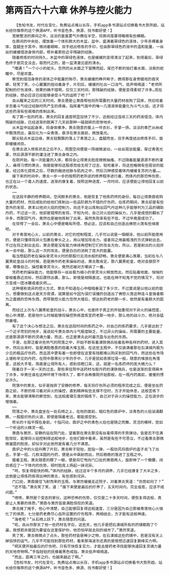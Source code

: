 # 第两百六十六章 休养与控火能力
        【告知书友，时代在变化，免费站点难以长存，手机app多书源站点切换看书大势所趋，站长给你推荐的这个换源APP，听书音色多、换源、找书都好使！】
       宽敞整洁的房间之中，淡淡的氲氤雾气升腾在半空，将房间笼罩得略微有些模糊。
       在房间的中央处，摆放着一个体形颇大的木盆，盆中，盛满着翠绿色的液体，少年赤裸着身体，盘腿坐于其中，微闭着眼眸，双手结出修炼的手印，任由那翠绿色药液中的温和能量，一丝丝的缓缓侵进身体内部，修补着那些近乎残破的经脉。
       随着修炼的时间持久，木盆中的翠绿色液体，也是缓缓的变得清淡了起来，到得最后，翠绿色终于是完全淡去，取而代之的，是一盆清澈见底的清水。
       “噗通！”一个小小的蛇头，忽然的从水面之下冒腾而起，尾巴不断的拍打着水面，淡紫的蛇瞳中，尽是欢喜。
       察觉到侵泡身体的液体之中能量的殆尽，萧炎缓缓的睁开眸子，瞧得那在身旁嬉戏的吞天蟒，轻笑了笑，小心翼翼的扭动着身子，片刻后，缓缓的吐出一口浊气，低声喃喃道：“老师所配制的疗伤液体，效果的确不错啊，仅仅三天时间，那残破的经脉，便是变得柔韧了许多…现在的经脉，想必应该已经能够承受斗气的运转了吧？”
       自从醒来之后的三天时间，萧炎便是让萧鼎帮他将所需要的大量药材收购了回来，然后咬着牙忍着斗气经过经脉时所产生的疼痛，指挥着气旋中的唯一几滴液体能量化为斗气火焰，这才将这些药液有些艰难的炼制出来。
       有了第一批的药液，萧炎的回复速度明显加快了不少，这般经过连续三天的药液侵泡，体内残破的经脉，已经逐渐的脱离了几天前那种一碰就碎的悲惨地步。
       从木盆中站起身来，将身体搽净，萧炎随意的套上一件衣衫，手掌一扬，淡淡的青芒从纳戒中飘荡而出，最后化为一朵青莲，悬浮在萧炎面前，微放毫光。
       脚尖轻点木盆边缘，萧炎轻飘飘的落上了青莲之上，盘腿而坐，双手再度结出修炼手印，旋即缓缓闭目。
       在萧炎进入修炼状态之后不久，周围空间便是一阵细微波动，一丝丝斑驳能量，穿过青莲光罩，然后源源不断的灌注进了萧炎身体之内。
       在刚开始，每一次能量的入体，都将会让得萧炎脸庞微微抽搐，不过随着能量源源不断的灌入，痛得习惯的萧炎，倒是能够将这股感觉给无视了过去，轻咬着牙，将这些略微有些斑驳的能量，经过炼化提炼之后，尽数的融进经脉与肌肉之中，然后沉神感受着体内缓缓复苏的力量……
       接下来的时间中，萧炎一步一步的按照药老所说的修养程序进行着，而体内的那恐怖伤势，也正在以一个喜人的速度，逐渐的康复着，按照这种进度，一月时间，应该便能让得他回复以前的状态。
       ……
       在这段平静的修养期间，空闲颇多的萧炎，倒是恢复了他炼药师的身份，每日让得萧鼎收购大量的药材，然后成批的给他们炼制出一些品阶颇为不错的疗伤药，在炼药期间，萧炎却是有些意外的发现，原本以他对火焰的控制力，尚还不足以炼制出回气丹这种几乎能够列为三品的辅助丹药，不过这一次，他却是错愕的发现，不知为何，自己对火焰的操纵力，几乎是成倍的翻长了许多，而那回气丹，竟然也是被他炼制了出来，虽然失败率有些不低，不过毕竟是成功了。
       在惊愕了一会后，萧炎心中便是略有所悟，想必这，应该和自己创造出佛怒火莲有些缘故吧。
       对于青莲地心火，以前的萧炎，对它的控制程度，几乎可以说是一塌糊涂，他以前所能使用的，便是只懂得将异火包裹在拳头之上，用以增加攻击力，或者将之用最粗浅的方式弹射出去，不过在将之射出去后，萧炎便是没有能力继续再控制它们的攻击方向，所以，若是射出的火焰并未一击中敌，那么这一次的攻击，便是白白的消耗了庞大的能量。
       每当想起药老在操纵骨灵冷火时的那股行云流水般的舒畅，萧炎便是满心羡慕，当初在与八翼黑蛇皇战斗的时候，若是换作药老来操纵的话，萧炎敢肯定，那八翼黑蛇皇，绝对会狼狈不堪，哪像自己，操控着骨灵冷火，竟然还被对方嘲讽了一番。
       凭药老的操纵能力，他能够将一丝丝极为细小的骨灵冷火释放而出，然后贴着地面，悄悄的穿梭着靠近目标，然后骤然出袭，那么，即使是相隔甚远，也能在神不知鬼不觉的情况下，将对方变成一团冰雕或者灰烬……
       这种堪称诡异的控火方式，萧炎不知道在心中暗暗垂涎了多少次，不过莫说是以他以前的能力，想要做到这点是天方夜谭，就算是如今因为误打误撞的创造出了佛怒火莲这种连斗皇强者都为之震撼的恐怖东西，而导致控火能力忽然大增后，想达到药老的那一步，依然是有着颇大的距离。
       而经过上次与八翼黑蛇皇的战斗，萧炎心中，也是终于真正的开始重视对于异火的操控度，他心中清楚，若是他什么时候能够将操控熟练度炼至药老那一地步，那么他的战斗力，绝对会猛然暴增。
       有了这个决心与想法之后，萧炎在这段时间的炼药之中，对自己的炼药要求，几乎是达到了一个近乎苛刻的地步，虽说如今萧炎体内斗气极度缺乏，不过异火的操纵，所需要的主要能量，还是那源源不断的灵魂力量，而这，也正是萧炎此时最充盈与出色的东西。
       于是，在那泛着许些热气的院落之中，开始不断有着漠铁佣兵抬着各种各样的药材，进入其中，然后出来时，皆是满脸敬畏的抱着大堆玉瓶，在这些玉瓶中，不仅装满着那在石漠城内极为少见的极品疗伤药，而且其中更有着一些即使在这里有钱都难以购买到的回气丹，而这些在市场上堪称罕见的丹药，在院中那黑衫少年的手中，几乎是犹如丢掷垃圾一般，随意的堆放在角落里，这般大手笔，简直是让得所有人，感到目瞪口呆，这，就是一名炼药师的庞大魄力么？
       随着日子一天一天的过去，那些来往院中送药材与取丹药的漠铁佣兵，也是逐渐的变得麻木了许多，毕竟任谁在这种环境下待得久了，都不会再像刚开始那般，在一瓶丹药面前，傻傻的愣足许久。
       院落中的萧炎，似乎是抛弃了安静的修养，每天将疗伤所必须的程序完成之后，便是坐在药鼎之前，不断的练习着对异火的操控，直到精神有些支撑不住时，方才开始休息，这般苦练下来，萧炎能够清晰的察觉到，在这般废寝忘食的锻炼下，自己对于异火的操控能力，正在逐步的增强着。
       ……
       院落之中，萧炎盘坐在一处石椅之上，在他的面前，暗红色的鼎炉中，淡青色的火焰汹涌翻腾，一股股炽热的火浪，即使是隔着老远，都能感受到。
       修长的十指平探在身前，十指闪动，鼎炉之中的青色火焰也是随之而舞，灵活的模样，犹如一个听话的火精灵一般。
       萧鼎与萧厉，安静的站在院门处，望着那在萧炎那没有丝毫停滞的手势弹动，皆是忍不住满脸惊叹，能够将火焰控制得这般地步，在他们眼中看来，虽然是有些不可思议，不过看萧炎那微微皱眉的脸庞，却似乎对此依然是有着几分不满意。
       鼎炉之中的火焰升腾了片刻，萧炎眸子轻抬，屈指一弹，一股劲风将鼎炉的盖子击飞了出去，手掌一招，几枚浑圆的丹药，便是从中飙射而出，然后稳稳的落进了玉瓶之中。
       握着玉瓶，萧炎随意的瞟了一眼，便是将它甩向门口处的萧鼎两人，旋即伸了一个懒腰，闭目感应了一下体内的伤势，顿时脸庞上扬起一抹诧异。
       “呵，恢复得挺快的啊。”体内的经脉，经过这半个多月的调养，几乎已经康复了大半之多，这倒是让得炼药炼得出神的萧炎，有些感到诧异。
       门口处，萧鼎接住飞射而来的玉瓶，与萧厉缓缓走近院子，对着萧炎笑道：“伤势如何了？”
       “还不错。”萧炎笑了笑，道：“接下来便是最后的疗养了，五天时间内，完全痊愈，应该不成问题。”
       “啧啧，果然是个变态的家伙，这种恐怖的伤势，仅仅是二十多天时间，便恢复得这般，真是让人羡慕的体质。”萧鼎与萧厉皆是满脸惊叹的笑道。
       萧炎摊了摊手，他心中清楚，自己能够回复得这般速度，三分是因为自己那被青莲地心火强化了的体质，七分是药老费尽心血所设置的疗伤程序，两相结合，方才能有这般神速。
       “海老呢？”从石椅上跃下，萧炎随意的问道。
       “呃，自从你那天了他一些药材名字后，这些天，他几乎是把石漠城所有的药铺都跑了个遍，我想若非是因为要留在这里保护你，他恐怕早就去别的城市了。”萧厉笑道。
       笑了笑，萧炎微微点了点头，那些药材皆是稀少之物，在石漠城这些药铺中，若是没有天上掉馅饼的运气，几乎不可能找到那些药材，看来那海波东还真的是很想迅速回复巅峰实力啊。
       “明天便开始最后的疗伤吧，只有尽快恢复实力，才能去替药老寻找能够快速回复灵魂力量的天地奇物啊。”手指轻轻的抚摸着黑色戒指，萧炎低声喃喃道。
       “而且，距离三年之约，也越来越近了啊…”
       【告知书友，时代在变化，免费站点难以长存，手机app多书源站点切换看书大势所趋，站长给你推荐的这个换源APP，听书音色多、换源、找书都好使！】